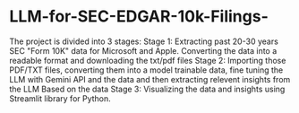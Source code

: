 # LLM-for-SEC-EDGAR-10k-Filings-

The project is divided into 3 stages:
Stage 1: Extracting past 20-30 years SEC "Form 10K" data for Microsoft and Apple. Converting the data into a readable format and downloading the txt/pdf files
Stage 2: Importing those PDF/TXT files, converting them into a model trainable data, fine tuning the LLM with Gemini API and the data and then extracting relevent insights from the LLM Based on the data 
Stage 3: Visualizing the data and insights using Streamlit library for Python. 
